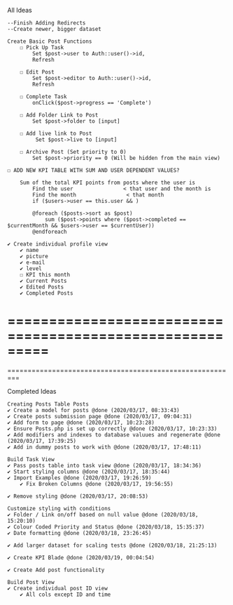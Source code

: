 All Ideas

    --Finish Adding Redirects
    --Create newer, bigger dataset

    Create Basic Post Functions
        ☐ Pick Up Task 
            Set $post->user to Auth::user()->id,
            Refresh

        ☐ Edit Post
            Set $post->editor to Auth::user()->id,
            Refresh  

        ☐ Complete Task
            onClick($post->progress == 'Complete')    

        ☐ Add Folder Link to Post
            Set $post->folder to [input]

        ☐ Add live link to Post
             Set $post->live to [input]

        ☐ Archive Post (Set priority to 0)
            Set $post->priority == 0 (Will be hidden from the main view)

    ☐ ADD NEW KPI TABLE WITH SUM AND USER DEPENDENT VALUES?

        Sum of the total KPI points from posts where the user is 
            Find the user                < that user and the month is               
            Find the month                < that month
            if ($users->user == this.user && )

            @foreach ($posts->sort as $post)
                sum ($post->points where ($post->completed == $currentMonth && $users->user == $currentUser))
            @endforeach

    ✔ Create individual profile view
        ✔ name
        ✔ picture
        ✔ e-mail
        ✔ level
        ☐ KPI this month
        ✔ Current Posts
        ✔ Edited Posts
        ✔ Completed Posts

=========================================================
=========================================================
=========================================================

Completed Ideas


    Creating Posts Table Posts
    ✔ Create a model for posts @done (2020/03/17, 08:33:43)
    ✔ Create posts submission page @done (2020/03/17, 09:04:31)
    ✔ Add form to page @done (2020/03/17, 10:23:28)
    ✔ Ensure Posts.php is set up correctly @done (2020/03/17, 10:23:33)
    ✔ Add modifiers and indexes to database valuues and regenerate @done (2020/03/17, 17:39:25)
    ✔ Add in dummy posts to work with @done (2020/03/17, 17:48:11)

    Build Task View
    ✔ Pass posts table into task view @done (2020/03/17, 18:34:36)
    ✔ Start styling columns @done (2020/03/17, 18:35:44)
    ✔ Import Examples @done (2020/03/17, 19:26:59)
        ✔ Fix Broken Columns @done (2020/03/17, 19:56:55)

    ✔ Remove styling @done (2020/03/17, 20:08:53)
    
    Customize styling with conditions
    ✔ Folder / Link on/off based on null value @done (2020/03/18, 15:20:10)
    ✔ Colour Coded Priority and Status @done (2020/03/18, 15:35:37)
    ✔ Date formatting @done (2020/03/18, 23:26:45)

    ✔ Add larger dataset for scaling tests @done (2020/03/18, 21:25:13)

    ✔ Create KPI Blade @done (2020/03/19, 00:04:54)

    ✔ Create Add post functionality

    Build Post View
    ✔ Create individual post ID view
        ✔ All cols except ID and time